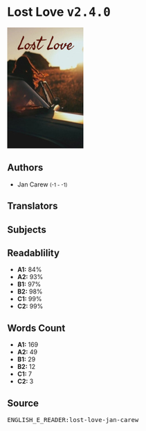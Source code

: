 # Lost Love <kbd>v2.4.0</kbd>

![](./cover.medium.jpg "")

## Authors


 - Jan Carew <small>(-1 - -1)</small>

## Translators



## Subjects



## Readablility


 - **A1:** 84%
 - **A2:** 93%
 - **B1:** 97%
 - **B2:** 98%
 - **C1:** 99%
 - **C2:** 99%

## Words Count


 - **A1:** 169
 - **A2:** 49
 - **B1:** 29
 - **B2:** 12
 - **C1:** 7
 - **C2:** 3

## Source


<kbd>ENGLISH_E_READER:lost-love-jan-carew</kbd>
